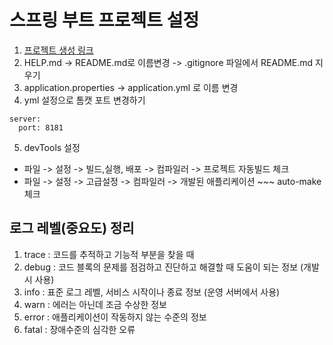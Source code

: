 # 스프링 부트 프로젝트 설정
1. [프로젝트 생성 링크](https://start.spring.io)
2. HELP.md -> README.md로 이름변경 -> .gitignore 파일에서 README.md 지우기
3. application.properties -> application.yml 로 이름 변경
4. yml 설정으로 톰캣 포트 변경하기
```
server:
  port: 8181
```
5. devTools 설정
- 파일 -> 설정 -> 빌드,실행, 배포 -> 컴파일러 -> 프로젝트 자동빌드 체크
- 파일 -> 설정 -> 고급설정 -> 컴파일러 -> 개발된 애플리케이션 ~~~ auto-make 체크

## 로그 레벨(중요도) 정리
1. trace : 코드를 추적하고 기능적 부분을 찾을 때
2. debug : 코드 블록의 문제를 점검하고 진단하고 해결할 때 도움이 되는 정보 (개발 시 사용)
3. info : 표준 로그 레벨, 서비스 시작이나 종료 정보 (운영 서버에서 사용)
4. warn : 에러는 아닌데 조금 수상한 정보
5. error : 애플리케이션이 작동하지 않는 수준의 정보
6. fatal : 장애수준의 심각한 오류